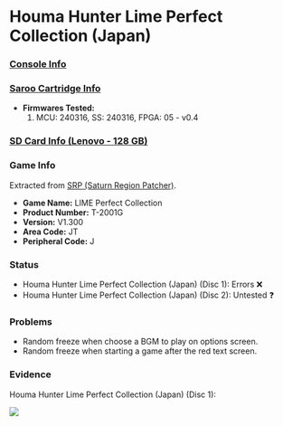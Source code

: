 # Houma Hunter Lime Perfect Collection (Japan)

### [Console Info](../../../../Info/Consoles/VA13/README.md)

### [Saroo Cartridge Info](../../../../Info/Cartridges/RetroGameParadiseStore/1.32F/README.md)

- <b>Firmwares Tested:</b>
  1. MCU: 240316, SS: 240316, FPGA: 05 - v0.4

### [SD Card Info (Lenovo - 128 GB)](../../../../Info/SdCards/Lenovo/128GB/fat32/README.md)

### Game Info

Extracted from [SRP (Saturn Region Patcher)](https://segaxtreme.net/resources/saturn-region-patcher.81/download).

- <b>Game Name:</b> LIME Perfect Collection
- <b>Product Number:</b> T-2001G
- <b>Version:</b> V1.300
- <b>Area Code:</b> JT
- <b>Peripheral Code:</b> J

### Status

- Houma Hunter Lime Perfect Collection (Japan) (Disc 1): Errors :x:
- Houma Hunter Lime Perfect Collection (Japan) (Disc 2): Untested :question:

### Problems

- Random freeze when choose a BGM to play on options screen.
- Random freeze when starting a game after the red text screen.

### Evidence

Houma Hunter Lime Perfect Collection (Japan) (Disc 1):

[![](https://img.youtube.com/vi/cIt7GmRIrZw/0.jpg)](https://www.youtube.com/watch?v=cIt7GmRIrZw)
